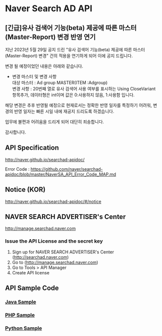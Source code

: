 # Naver Search AD API


## [긴급]유사 검색어 기능(beta) 제공에 따른 마스터(Master-Report) 변경 반영 연기 ##

지난 2023년 5월 29일 공지 드린 "유사 검색어 기능(beta) 제공에 따른 마스터(Master-Report) 변경" 
건의 적용을 연기하게 되어 이에 공지 드립니다. 

변경 될 예정이었던 내용은 아래와 같습니다. 
* 변경 마스터  및 변경 사항<br>
대상 마스터 : Ad group MASTER(ITEM :Adgroup)<br>
변경 사항 : 20번째 열로 유사 검색어 사용 여부를 표시하는 Using CloseVariant 항목추가, 데이터형은 int이며 값은 0:사용하지 않음, 1:사용함 입니다.
 
해당 변경은 추후 반영될 예정으로 현재로서는 정확한 반영 일자를 특정하기 어려워, 
변경의 반영 일자는 빠른 시일 내에 재공지 드리도록 하겠습니다. 

업무에 불편과 어려움을 드리게 되어 대단히 죄송합니다. 

감사합니다.

## API Specification
http://naver.github.io/searchad-apidoc/

Error Code : https://github.com/naver/searchad-apidoc/blob/master/NaverSA_API_Error_Code_MAP.md

## Notice (KOR)
http://naver.github.io/searchad-apidoc/#/notice

## NAVER SEARCH ADVERTISER's Center
http://manage.searchad.naver.com

### Issue the API License and the secret key

1. Sign up for NAVER SEARCH ADVERTISER's Center (http://searchad.naver.com)
2. Go to (http://manage.searchad.naver.com)
3. Go to Tools > API Manager
4. Create API license


## API Sample Code

### [Java Sample](java-sample)
### [PHP Sample](php-sample)
### [Python Sample](python-sample)
